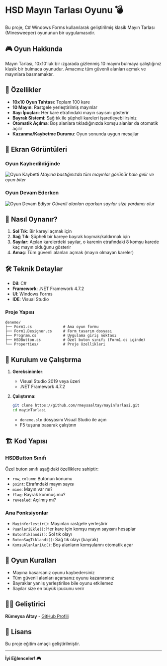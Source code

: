 # HSD Mayın Tarlası Oyunu 💣

Bu proje, C# Windows Forms kullanılarak geliştirilmiş klasik Mayın Tarlası (Minesweeper) oyununun bir uygulamasıdır.

## 🎮 Oyun Hakkında

Mayın Tarlası, 10x10'luk bir ızgarada gizlenmiş 10 mayını bulmaya çalıştığınız klasik bir bulmaca oyunudur. Amacınız tüm güvenli alanları açmak ve mayınlara basmamaktır.

## 🚀 Özellikler

- **10x10 Oyun Tahtası**: Toplam 100 kare
- **10 Mayın**: Rastgele yerleştirilmiş mayınlar
- **Sayı İpuçları**: Her kare etrafındaki mayın sayısını gösterir
- **Bayrak Sistemi**: Sağ tık ile şüpheli kareleri işaretleyebilirsiniz
- **Otomatik Açılma**: Boş alanlara tıkladığınızda komşu alanlar da otomatik açılır
- **Kazanma/Kaybetme Durumu**: Oyun sonunda uygun mesajlar

## 📸 Ekran Görüntüleri

### Oyun Kaybedildiğinde
![Oyun Kaybetti](screenshot1.png)
*Mayına bastığınızda tüm mayınlar görünür hale gelir ve oyun biter*

### Oyun Devam Ederken
![Oyun Devam Ediyor](screenshot2.png)
*Güvenli alanları açarken sayılar size yardımcı olur*

## 🎯 Nasıl Oynanır?

1. **Sol Tık**: Bir kareyi açmak için
2. **Sağ Tık**: Şüpheli bir kareye bayrak koymak/kaldırmak için
3. **Sayılar**: Açılan karelerdeki sayılar, o karenin etrafındaki 8 komşu karede kaç mayın olduğunu gösterir
4. **Amaç**: Tüm güvenli alanları açmak (mayın olmayan kareler)

## 🛠️ Teknik Detaylar

- **Dil**: C#
- **Framework**: .NET Framework 4.7.2
- **UI**: Windows Forms
- **IDE**: Visual Studio

### Proje Yapısı
```
deneme/
├── Form1.cs              # Ana oyun formu
├── Form1.Designer.cs     # Form tasarım dosyası
├── Program.cs            # Uygulama giriş noktası
├── HSDButton.cs          # Özel buton sınıfı (Form1.cs içinde)
└── Properties/           # Proje özellikleri
```

## 🔧 Kurulum ve Çalıştırma

1. **Gereksinimler**:
   - Visual Studio 2019 veya üzeri
   - .NET Framework 4.7.2

2. **Çalıştırma**:
   ```bash
   git clone https://github.com/rmeysaaltay/mayinTarlasi.git
   cd mayinTarlasi
   ```
   - `deneme.sln` dosyasını Visual Studio ile açın
   - F5 tuşuna basarak çalıştırın

## 🏗️ Kod Yapısı

### HSDButton Sınıfı
Özel buton sınıfı aşağıdaki özelliklere sahiptir:
- `row`, `column`: Butonun konumu
- `point`: Etrafındaki mayın sayısı
- `mine`: Mayın var mı?
- `flag`: Bayrak konmuş mu?
- `revealed`: Açılmış mı?

### Ana Fonksiyonlar
- `MayinYerlestir()`: Mayınları rastgele yerleştirir
- `PuanlariEkle()`: Her kare için komşu mayın sayısını hesaplar
- `ButonTiklandi()`: Sol tık olayı
- `ButonSagTiklandi()`: Sağ tık olayı (bayrak)
- `KomsuAlanlariAc()`: Boş alanların komşularını otomatik açar

## 🎊 Oyun Kuralları

- Mayına basarsanız oyunu kaybedersiniz
- Tüm güvenli alanları açarsanız oyunu kazanırsınız
- Bayraklar yanlış yerleştirilse bile oyunu etkilemez
- Sayılar size en büyük ipucunu verir

## 👨‍💻 Geliştirici

**Rümeysa Altay** - [GitHub Profili](https://github.com/rmeysaaltay)

## 📝 Lisans

Bu proje eğitim amaçlı geliştirilmiştir.

---

**İyi Eğlenceler! 🎮**
